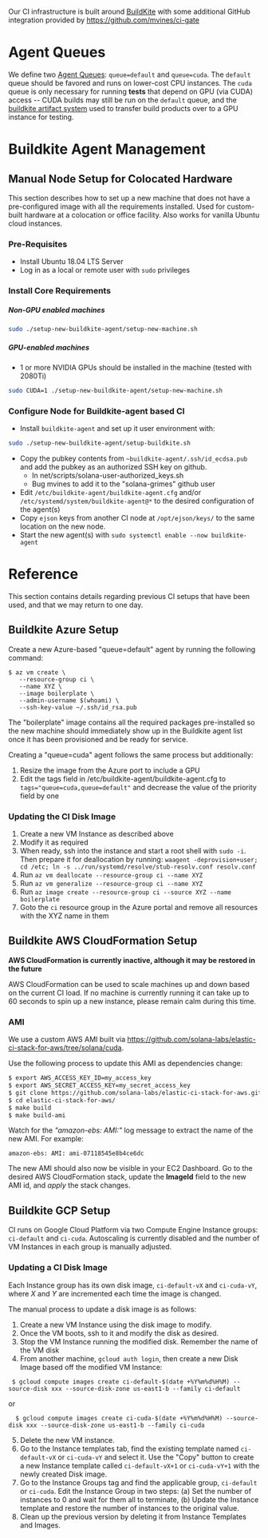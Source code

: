 
Our CI infrastructure is built around [BuildKite](https://buildkite.com) with some
additional GitHub integration provided by https://github.com/mvines/ci-gate

# Agent Queues

We define two [Agent Queues](https://buildkite.com/docs/agent/v3/queues):
`queue=default` and `queue=cuda`.  The `default` queue should be favored and
runs on lower-cost CPU instances.  The `cuda` queue is only necessary for
running **tests** that depend on GPU (via CUDA) access -- CUDA builds may still
be run on the `default` queue, and the [buildkite artifact
system](https://buildkite.com/docs/builds/artifacts) used to transfer build
products over to a GPU instance for testing.

# Buildkite Agent Management

## Manual Node Setup for Colocated Hardware

This section describes how to set up a new machine that does not have a
pre-configured image with all the requirements installed.  Used for custom-built
hardware at a colocation or office facility.  Also works for vanilla Ubuntu cloud
instances.

### Pre-Requisites

 - Install Ubuntu 18.04 LTS Server
 - Log in as a local or remote user with `sudo` privileges

### Install Core Requirements

##### Non-GPU enabled machines
```bash
sudo ./setup-new-buildkite-agent/setup-new-machine.sh
```

##### GPU-enabled machines
 - 1 or more NVIDIA GPUs should be installed in the machine (tested with 2080Ti)
```bash
sudo CUDA=1 ./setup-new-buildkite-agent/setup-new-machine.sh
```

### Configure Node for Buildkite-agent based CI

- Install `buildkite-agent` and set up it user environment with:
```bash
sudo ./setup-new-buildkite-agent/setup-buildkite.sh
```
- Copy the pubkey contents from `~buildkite-agent/.ssh/id_ecdsa.pub` and
add the pubkey as an authorized SSH key on github.
  - In net/scripts/solana-user-authorized_keys.sh
  - Bug mvines to add it to the "solana-grimes" github user
- Edit `/etc/buildkite-agent/buildkite-agent.cfg` and/or `/etc/systemd/system/buildkite-agent@*` to the desired configuration of the agent(s)
- Copy `ejson` keys from another CI node at `/opt/ejson/keys/`
to the same location on the new node.
- Start the new agent(s) with `sudo systemctl enable --now buildkite-agent`

# Reference

This section contains details regarding previous CI setups that have been used,
and that we may return to one day.

## Buildkite Azure Setup

Create a new Azure-based "queue=default" agent by running the following command:
```
$ az vm create \
   --resource-group ci \
   --name XYZ \
   --image boilerplate \
   --admin-username $(whoami) \
   --ssh-key-value ~/.ssh/id_rsa.pub
```

The "boilerplate" image contains all the required packages pre-installed so the
new machine should immediately show up in the Buildkite agent list once it has
been provisioned and be ready for service.

Creating a "queue=cuda" agent follows the same process but additionally:
1. Resize the image from the Azure port to include a GPU
2. Edit the tags field in /etc/buildkite-agent/buildkite-agent.cfg to `tags="queue=cuda,queue=default"`
   and decrease the value of the priority field by one

### Updating the CI Disk Image

1. Create a new VM Instance as described above
1. Modify it as required
1. When ready, ssh into the instance and start a root shell with `sudo -i`.  Then
   prepare it for deallocation by running:
   `waagent -deprovision+user; cd /etc; ln -s ../run/systemd/resolve/stub-resolv.conf resolv.conf`
1. Run `az vm deallocate --resource-group ci --name XYZ`
1. Run `az vm generalize --resource-group ci --name XYZ`
1. Run `az image create --resource-group ci --source XYZ --name boilerplate`
1. Goto the `ci` resource group in the Azure portal and remove all resources
   with the XYZ name in them

## Buildkite AWS CloudFormation Setup

**AWS CloudFormation is currently inactive, although it may be restored in the
future**

AWS CloudFormation can be used to scale machines up and down based on the
current CI load.  If no machine is currently running it can take up to 60
seconds to spin up a new instance, please remain calm during this time.

### AMI
We use a custom AWS AMI built via https://github.com/solana-labs/elastic-ci-stack-for-aws/tree/solana/cuda.

Use the following process to update this AMI as dependencies change:
```bash
$ export AWS_ACCESS_KEY_ID=my_access_key
$ export AWS_SECRET_ACCESS_KEY=my_secret_access_key
$ git clone https://github.com/solana-labs/elastic-ci-stack-for-aws.git -b solana/cuda
$ cd elastic-ci-stack-for-aws/
$ make build
$ make build-ami
```

Watch for the *"amazon-ebs: AMI:"* log message to extract the name of the new
AMI.  For example:
```
amazon-ebs: AMI: ami-07118545e8b4ce6dc
```
The new AMI should also now be visible in your EC2 Dashboard.  Go to the desired
AWS CloudFormation stack, update the **ImageId** field to the new AMI id, and
*apply* the stack changes.

## Buildkite GCP Setup

CI runs on Google Cloud Platform via two Compute Engine Instance groups:
`ci-default` and `ci-cuda`.  Autoscaling is currently disabled and the number of
VM Instances in each group is manually adjusted.

### Updating a CI Disk Image

Each Instance group has its own disk image, `ci-default-vX` and
`ci-cuda-vY`, where *X* and *Y* are incremented each time the image is changed.

The manual process to update a disk image is as follows:

1. Create a new VM Instance using the disk image to modify.
2. Once the VM boots, ssh to it and modify the disk as desired.
3. Stop the VM Instance running the modified disk.  Remember the name of the VM disk
4. From another machine, `gcloud auth login`, then create a new Disk Image based
off the modified VM Instance:
```
 $ gcloud compute images create ci-default-$(date +%Y%m%d%H%M) --source-disk xxx --source-disk-zone us-east1-b --family ci-default

```
or
```
  $ gcloud compute images create ci-cuda-$(date +%Y%m%d%H%M) --source-disk xxx --source-disk-zone us-east1-b --family ci-cuda
```
5. Delete the new VM instance.
6. Go to the Instance templates tab, find the existing template named
`ci-default-vX` or `ci-cuda-vY` and select it.  Use the "Copy" button to create
a new Instance template called `ci-default-vX+1` or `ci-cuda-vY+1` with the
newly created Disk image.
7. Go to the Instance Groups tag and find the applicable group, `ci-default` or
`ci-cuda`.  Edit the Instance Group in two steps: (a) Set the number of
instances to 0 and wait for them all to terminate, (b) Update the Instance
template and restore the number of instances to the original value.
8. Clean up the previous version by deleting it from Instance Templates and
Images.


